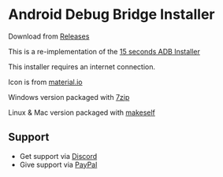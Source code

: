 # Android Debug Bridge Installer
Download from [Releases](https://github.com/josephsmendoza/ADB-Installer/releases)

This is a re-implementation of the [15 seconds ADB Installer](https://forum.xda-developers.com/showthread.php?t=2588979)

This installer requires an internet connection.

Icon is from [material.io](https://material.io/resources/icons/?icon=bug_report&style=baseline)

Windows version packaged with [7zip](https://www.7-zip.org/)

Linux & Mac version packaged with [makeself](https://makeself.io/)
## Support
- Get support via [Discord](https://discord.gg/zxDnYSvMNw)
- Give support via [PayPal](https://paypal.me/SugoiDogo)
